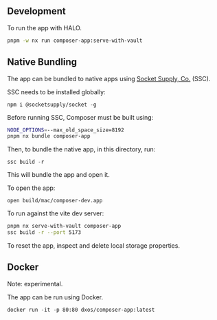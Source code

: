 ## Development

To run the app with HALO.

```bash
pnpm -w nx run composer-app:serve-with-vault
```

## Native Bundling

The app can be bundled to native apps using [Socket Supply, Co.](https://socketsupply.co/) (SSC).

SSC needs to be installed globally:

`npm i @socketsupply/socket -g`

Before running SSC, Composer must be built using:

```bash
NODE_OPTIONS=--max_old_space_size=8192
pnpm nx bundle composer-app
```

Then, to bundle the native app, in this directory, run:

`ssc build -r`

This will bundle the app and open it.

To open the app:

`open build/mac/composer-dev.app`

To run against the vite dev server:

```bash
pnpm nx serve-with-vault composer-app
ssc build -r --port 5173
```
To reset the app, inspect and delete local storage properties.

## Docker
Note: experimental.

The app can be run using Docker.

`docker run -it -p 80:80 dxos/composer-app:latest`
